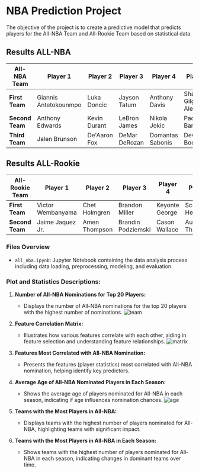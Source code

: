 # NBA Prediction Project

The objective of the project is to create a predictive model that predicts players for the All-NBA Team and All-Rookie Team based on statistical data.

## Results ALL-NBA

| All-NBA Team   | Player 1             | Player 2          | Player 3        | Player 4            | Player 5          |
|----------------|----------------------|-------------------|-----------------|---------------------|-------------------|
| **First Team** | Giannis Antetokounmpo | Luka Doncic    | Jayson Tatum   | Anthony Davis       | Shai Gilgeous-Alexander |
| **Second Team**| Anthony Edwards      | Kevin Durant     | LeBron James    | Nikola Jokic        | Paolo Banchero    |
| **Third Team** | Jalen Brunson        | De'Aaron Fox     | DeMar DeRozan  | Domantas Sabonis    | Devin Booker      |

## Results ALL-Rookie

| All-Rookie Team        | Player 1           | Player 2          | Player 3             | Player 4          | Player 5          |
|----------------------------|--------------------|-------------------|----------------------|-------------------|-------------------|
| **First Team**             | Victor Wembanyama | Chet Holmgren     | Brandon Miller       | Keyonte George    | Scoot Henderson   |
| **Second Team**            | Jaime Jaquez Jr.  | Amen Thompson     | Brandin Podziemski  | Cason Wallace     | Ausar Thompson    |


### Files Overview

- `all_nba.ipynb`: Jupyter Notebook containing the data analysis process including data loading, preprocessing, modeling, and evaluation.

### Plot and Statistics Descriptions:

1. **Number of All-NBA Nominations for Top 20 Players:**
   - Displays the number of All-NBA nominations for the top 20 players with the highest number of nominations.
     ![team](https://github.com/dariak153/Prediction_Awards/blob/main/20_players.png)
     
2. **Feature Correlation Matrix:**
   - Illustrates how various features correlate with each other, aiding in feature selection and understanding feature relationships.
     ![matrix](https://github.com/dariak153/Prediction_Awards/blob/main/correlation.png)

3. **Features Most Correlated with All-NBA Nomination:**
   - Presents the features (player statistics) most correlated with All-NBA nomination, helping identify key predictors.

4. **Average Age of All-NBA Nominated Players in Each Season:**
   - Shows the average age of players nominated for All-NBA in each season, indicating if age influences nomination chances.
      ![age](https://github.com/dariak153/Prediction_Awards/blob/main/nba_age.png)

5. **Teams with the Most Players in All-NBA:**
   - Displays teams with the highest number of players nominated for All-NBA, highlighting teams with significant impact.

6. **Teams with the Most Players in All-NBA in Each Season:**
   - Shows teams with the highest number of players nominated for All-NBA in each season, indicating changes in dominant teams over time.
